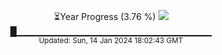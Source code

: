 <p align="center">
⏳Year Progress (3.76 %) <img src="https://file5s.ratemyserver.net/mobs/1062.gif"><br>
█▁▁▁▁▁▁▁▁▁▁▁▁▁▁▁▁▁▁▁▁▁▁▁▁▁▁▁▁▁ <br>
<sub>Updated: Sun, 14 Jan 2024 18:02:43 GMT</sub>
</p>

